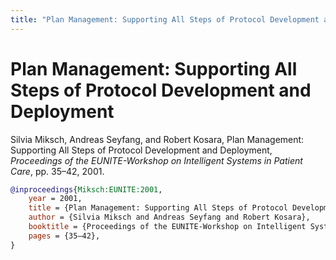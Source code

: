 ```yaml
---
title: "Plan Management: Supporting All Steps of Protocol Development and Deployment"
---
```


# Plan Management: Supporting All Steps of Protocol Development and Deployment

Silvia Miksch, Andreas Seyfang, and Robert Kosara, Plan Management: Supporting All Steps of Protocol Development and Deployment, _Proceedings of the EUNITE-Workshop on Intelligent Systems in Patient Care_, pp. 35–42, 2001.


```bibtex
@inproceedings{Miksch:EUNITE:2001,
	year = 2001,
	title = {Plan Management: Supporting All Steps of Protocol Development and Deployment},
	author = {Silvia Miksch and Andreas Seyfang and Robert Kosara},
	booktitle = {Proceedings of the EUNITE-Workshop on Intelligent Systems in Patient Care},
	pages = {35–42},
}
```

